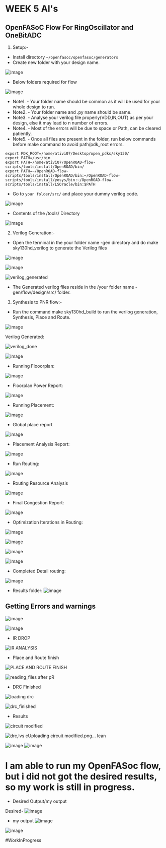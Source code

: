 # WEEK 5 AI's

## OpenFASoC Flow For RingOscillator and OneBitADC

1. Setup:- 
- Install directory ```~/openfasoc/openfasoc/generators```
- Create new folder with your design name.

![image](https://user-images.githubusercontent.com/68071764/226056226-a266d1c4-0c95-4c45-8f23-61ebbfb29357.png)

- Below folders required for flow

![image](https://user-images.githubusercontent.com/68071764/226056439-4b048689-910f-45ca-9953-3b6a0a6f2688.png)

- Note1. - Your folder name should be common as it will be used for your whole design to run.
- Note2. - Your folder name and .py name should be same.
- Note3. - Analyse your verilog file properly(VDD,IN,OUT) as per your design, else it may lead to n number of errors.
- Note4. - Most of the errors will be due to space or Path, can be cleared patiently.
- Note5. - Once all files are present in the folder, run below commands before make command to avoid path/pdk_root errors.

```
export PDK_ROOT=/home/ativi07/Desktop/open_pdks/sky130/
export PATH=/usr/bin
export PATH=/home/ativi07/OpenROAD-flow-scripts/tools/install/OpenROAD/bin/
export PATH=~/OpenROAD-flow-scripts/tools/install/OpenROAD/bin:~/OpenROAD-flow-scripts/tools/install/yosys/bin:~/OpenROAD-flow-scripts/tools/install/LSOracle/bin:$PATH
```

- Go to ```your folder/src/``` and place your dummy verilog code.

![image](https://user-images.githubusercontent.com/68071764/226057757-51d38a3c-af00-4989-a21c-6b34ce1a8ea6.png)

- Contents of the /tools/ Directory

![image](https://user-images.githubusercontent.com/68071764/226057906-15041a06-f995-4f2d-b551-5e928a23c687.png)

2. Verilog Generation:-

- Open the terminal in the your folder name -gen directory and do make sky130hd_verilog to generate the Verilog files

![image](https://user-images.githubusercontent.com/68071764/226058221-cccd2789-031f-41b5-9577-7c610703a602.png)

![image](https://user-images.githubusercontent.com/68071764/226058423-f17005ad-64e9-45ff-8d9b-3d6ffe2d8e7c.png)

![verilog_generated](https://user-images.githubusercontent.com/68071764/226058498-a50f01cd-fcfd-4bea-b1e0-fa3a15d8719f.png)


- The Generated verilog files reside in the /your folder name -gen/flow/design/src/ folder.

3.  Synthesis to PNR flow:- 

- Run the command make sky130hd_build to run the verilog generation, Synthesis, Place and Route.

![image](https://user-images.githubusercontent.com/68071764/226058832-acba6002-be87-4fc1-b6d7-13ec512f800b.png)

Verilog Generated:

![verilog_done](https://user-images.githubusercontent.com/68071764/226059211-ab58f234-5d60-4e45-9413-e98dcbfb6066.png)

![image](https://user-images.githubusercontent.com/68071764/226059087-44a8b325-3fbe-4951-b1fd-0ef634f1ee3a.png)

- Running Flooorplan:

![image](https://user-images.githubusercontent.com/68071764/226059575-626b7c87-9f40-45de-af5f-211f0ba90ab9.png)

- Floorplan Power Report:

![image](https://user-images.githubusercontent.com/68071764/226059644-6a6e88df-be34-4c66-9d65-f080ec5fe27c.png)

- Running Placement:

![image](https://user-images.githubusercontent.com/68071764/226059872-d1c3e6ab-7621-4494-9f04-927740f730ad.png)

- Global place report

![image](https://user-images.githubusercontent.com/68071764/226059972-5c103e9c-440d-4a62-b385-b40276146106.png)

- Placement Analysis Report:

![image](https://user-images.githubusercontent.com/68071764/226060014-d54ec642-8364-421d-80ae-bed5ddb4ef4e.png)

- Run Routing: 

![image](https://user-images.githubusercontent.com/68071764/226060135-ca4b2a9c-1a49-48f1-9228-17cf12321ce5.png)

- Routing Resource Analysis

![image](https://user-images.githubusercontent.com/68071764/226060226-dd43f11d-99ed-4b27-8b4b-38a9bd2f7b94.png)

- Final Congestion Report:

![image](https://user-images.githubusercontent.com/68071764/226060306-b95c4730-af01-41dd-aa6d-59390c5a2068.png)

- Optimization Iterations in Routing:

![image](https://user-images.githubusercontent.com/68071764/226060395-16f79ece-21ec-4546-a3e3-1e7149a0611c.png)

![image](https://user-images.githubusercontent.com/68071764/226060510-2b0bfd7f-8e92-47e2-bbab-70aa810d8219.png)

![image](https://user-images.githubusercontent.com/68071764/226060555-201a2545-60b3-4109-8898-7020c6118a8b.png)


![image](https://user-images.githubusercontent.com/68071764/226060650-ee251ca1-0db6-4988-9d61-286066485581.png)

- Completed Detail routing:

![image](https://user-images.githubusercontent.com/68071764/226060714-15f102ea-7231-46b1-9704-a0b57082e4ff.png)

- Results folder:
![image](https://user-images.githubusercontent.com/68071764/226061019-2a964689-1308-4ecb-ba1c-2092ea14a8c4.png)

## Getting Errors and warnings

![image](https://user-images.githubusercontent.com/68071764/226060879-ae4b759e-a894-4cc7-acc6-f391741db275.png)

![image](https://user-images.githubusercontent.com/68071764/226060918-cea7067a-acfc-42de-81c4-fdffcddcdc80.png)

- IR DROP

![IR ANALYSIS](https://user-images.githubusercontent.com/68071764/227596443-8fa3662e-bdb0-42f3-8efd-7eecff693c6c.png)

- Place and Route finish

![PLACE AND ROUTE FINISH](https://user-images.githubusercontent.com/68071764/227596571-542ce1f1-dcb5-4f40-b1a6-e6f0f1363785.png)

![reading_files after pR](https://user-images.githubusercontent.com/68071764/227596662-543ac8de-d05e-42dc-aec2-516b0020c609.png)

- DRC Finished

![loading drc](https://user-images.githubusercontent.com/68071764/227596773-76e5bf01-f8c3-47a2-8914-8fdd35b6d8b1.png)

![drc_finished](https://user-images.githubusercontent.com/68071764/227596828-86f639e2-2baa-455a-bfb5-14cdf79d5272.png)

- Results

![circuit modified](https://user-images.githubusercontent.com/68071764/227597053-7a16610a-23ee-4543-826b-22477406e82b.png)

![drc,lvs c![Uploading circuit modified.png…]()
lean](https://user-images.githubusercontent.com/68071764/227596959-822477aa-d22a-4c65-a56a-3e283d3697b2.png)

![image](https://user-images.githubusercontent.com/68071764/227597355-9c04d38c-5f48-41ba-94b1-5245d38df68e.png)
![image](https://user-images.githubusercontent.com/68071764/227598429-c39637c6-fef7-49f2-a900-be22e1d58d01.png)

# I am able to run my OpenFASoc flow, but i did not got the desired results, so my work is still in progress.

- Desired Output/my output 

Desired-
![image](https://user-images.githubusercontent.com/68071764/227598025-abc3a00a-450a-47f6-95c0-666f58fce713.png)

- my output 
![image](https://user-images.githubusercontent.com/68071764/227613389-a94b122f-6c17-4b2b-ae60-f2ad38027fa3.png)

![image](https://user-images.githubusercontent.com/68071764/227598114-424b45ac-5fe0-493e-ad25-128fd4dddf0f.png)

#WorkInProgress




